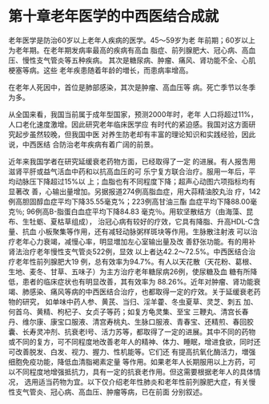 #   第十章老年医学的中西医结合成就  

老年医学是防治60岁以上老年人疾病的医学。45〜59岁为老 年前期；60岁以上为老年期。在老年期发病率最高的疾病有高血 脂症、前列腺肥大、冠心病、高血压、慢性支气管炎等五种疾病。 其次是糖尿病、肿瘤、痛风、肾功能不全、心肌梗塞等病。这些  老年疾患随着年龄的増长，而患病率增高。

  在老年人死因中，首位是肺部感染，其次是肿瘤、高血压等 病。死亡季节以冬季为多。

  从全国来看，我国当前属于成年型国家，预测2000年时，老年 人口将超过11%，人口老化速度激增。因此研究老年临床医学应 有时代的紧迫感。我国对这方面研究起步虽然较晚，但我国中医 对养生防老却有丰富的理论知识和实践经验，因此说，中西医结  合防治老年疾病有着广阔的前景。

  近年来我国学者在研究延缓衰老药物方面，已经取得了一定 的进展。有人报吿用滋肾平肝或益气活血中药和以抗高血压的可 乐宁复方联合治疗。服用一年后，平均动脉压下降超过15%以 上；血脂也有不同程度下降；超声心动图六项指标均有显著改 善，心输出量增加。另据报道274例高脂血症，用大蒜精油胶丸治 疗，142例高胆固醇血症平均下降35.55毫克%；223例高甘油三酯 血症平均下降88.00毫克％; 96例高B-脂蛋白血症平均下降84.83 毫克％。用软坚散结方（由海藻、昆布、生牡蛎、夏枯草组成）， 治冠心病有较好的疗效，它具有降脂、升高HDL-C含量、抗血 小板聚集等作用，还有减轻动脉粥样斑块等作用。生脉散注射液 可以治疗老年心力衰竭，减慢心率，明显増加左心室输出量及改  善舒张功能。有的用补肾法治疗老年慢性支气管炎522例，显效 以上者达42.2〜72.5%。中西医结合治疗老年性前列腺肥大19 例，总有效率为94.7%。有人以天花散（天花粉、葛根、生地、麦冬、甘草、五味子）为主方治疗老年糖尿病26例，使尿糖及血 糖有所降低，患者的临床症状也有明显改善，其有效率为 88.26%。近年对肿瘤、肾功能衰竭、肺感染、痛风等病的中西医结合治疗，也都取得一定的疗效。关于延缓衰老药物的研究， 如单味中药人参、黄芪、当归、淫羊藿、冬虫夏草、灵芝、刺五 加、何首乌、黄精、枸杞子、女贞子等药；如复方龟灵集、至宝  三鞭丸、清宫长春丹、维尔康、康宝口服液、清宫寿桃丸、生脉口服液、青春宝、还精煎、春回胶囊、长寿灵冲剂、抗衰老I号、活力苏等，都取得了一定的进展。其中不同的药物或不同的复方，可不同程度地改善老年人的精神、体力、睡眠，增进食欲，同时还可改善脱发、白发、视力、握力、性机能等。它们还 有提高抗氧化酶活力，増强细胞免疫功能，降低血清脂褐素定量 等作用。如果老年人长期服用以上方药，可以不同程度地增强抵抗力，具有一定的抗衰老作用。但这需要根据老年人的具体情况， 选用适当药物为宜。以下仅介绍老年性肺炎和老年性前列腺肥大症，有关慢性支气管炎、冠心病、高血压、肿瘤等病，已在前面 分别叙述。
